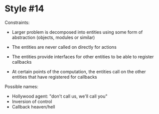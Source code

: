Style #14
==============================

Constraints:

- Larger problem is decomposed into entities using some form of abstraction
  (objects, modules or similar)

- The entities are never called on directly for actions

- The entities provide interfaces for other entities to be
  able to register callbacks

- At certain points of the computation, the entities call on the other
  entities that have registered for callbacks

Possible names:

- Hollywood agent: "don't call us, we'll call you"
- Inversion of control
- Callback heaven/hell
